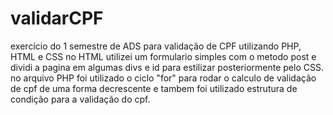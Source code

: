 # validarCPF
exercício do 1 semestre de ADS para validação de CPF utilizando PHP, HTML e CSS
no HTML utilizei um formulario simples com o metodo post e dividi a pagina em algumas divs e id para estilizar posteriormente pelo CSS.
no arquivo PHP foi utilizado o ciclo "for" para rodar o calculo de validação de cpf de uma forma decrescente e tambem foi utilizado estrutura de condição 
para a validação do cpf.
